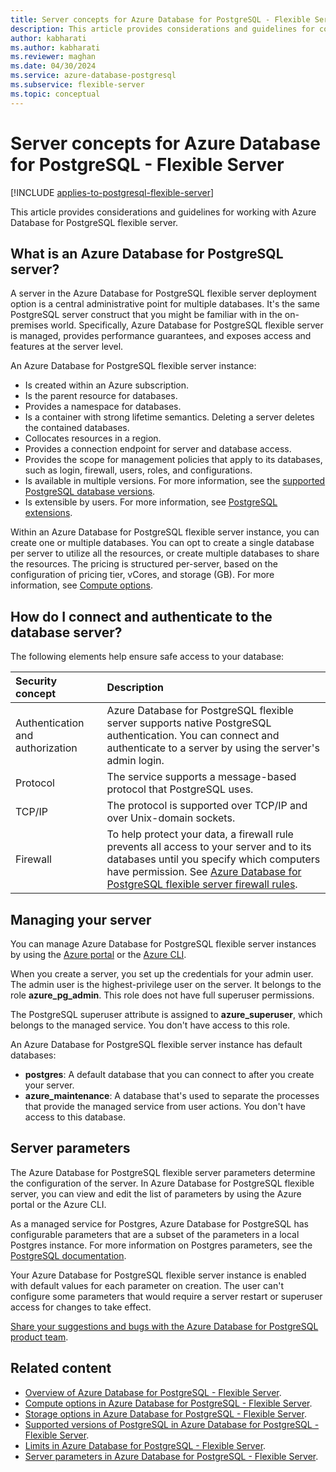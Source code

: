 ```yaml
---
title: Server concepts for Azure Database for PostgreSQL - Flexible Server
description: This article provides considerations and guidelines for configuring and managing Azure Database for PostgreSQL - Flexible Server.
author: kabharati
ms.author: kabharati
ms.reviewer: maghan
ms.date: 04/30/2024
ms.service: azure-database-postgresql
ms.subservice: flexible-server
ms.topic: conceptual
---
```


# Server concepts for Azure Database for PostgreSQL - Flexible Server

[!INCLUDE [applies-to-postgresql-flexible-server](~/reusable-content/ce-skilling/azure/includes/postgresql/includes/applies-to-postgresql-flexible-server.md)]

This article provides considerations and guidelines for working with Azure Database for PostgreSQL flexible server.

## What is an Azure Database for PostgreSQL server?

A server in the Azure Database for PostgreSQL flexible server deployment option is a central administrative point for multiple databases. It's the same PostgreSQL server construct that you might be familiar with in the on-premises world. Specifically, Azure Database for PostgreSQL flexible server is managed, provides performance guarantees, and exposes access and features at the server level.

An Azure Database for PostgreSQL flexible server instance:

- Is created within an Azure subscription.
- Is the parent resource for databases.
- Provides a namespace for databases.
- Is a container with strong lifetime semantics. Deleting a server deletes the contained databases.
- Collocates resources in a region.
- Provides a connection endpoint for server and database access.
- Provides the scope for management policies that apply to its databases, such as login, firewall, users, roles, and configurations.
- Is available in multiple versions. For more information, see the [supported PostgreSQL database versions](concepts-supported-versions.md).
- Is extensible by users. For more information, see [PostgreSQL extensions](concepts-extensions.md).

Within an Azure Database for PostgreSQL flexible server instance, you can create one or multiple databases. You can opt to create a single database per server to utilize all the resources, or create multiple databases to share the resources. The pricing is structured per-server, based on the configuration of pricing tier, vCores, and storage (GB). For more information, see [Compute options](concepts-compute.md).

## How do I connect and authenticate to the database server?

The following elements help ensure safe access to your database:

| Security concept | Description |
| :-- | :-- |
| Authentication and authorization | Azure Database for PostgreSQL flexible server supports native PostgreSQL authentication. You can connect and authenticate to a server by using the server's admin login. |
| Protocol | The service supports a message-based protocol that PostgreSQL uses. |
| TCP/IP | The protocol is supported over TCP/IP and over Unix-domain sockets. |
| Firewall | To help protect your data, a firewall rule prevents all access to your server and to its databases until you specify which computers have permission. See [Azure Database for PostgreSQL flexible server firewall rules](how-to-manage-firewall-portal.md). |

## Managing your server

You can manage Azure Database for PostgreSQL flexible server instances by using the [Azure portal](https://portal.azure.com) or the [Azure CLI](/cli/azure/postgres).

When you create a server, you set up the credentials for your admin user. The admin user is the highest-privilege user on the server. It belongs to the role **azure_pg_admin**. This role does not have full superuser permissions.

The PostgreSQL superuser attribute is assigned to **azure_superuser**, which belongs to the managed service. You don't have access to this role.

An Azure Database for PostgreSQL flexible server instance has default databases:

- **postgres**: A default database that you can connect to after you create your server.
- **azure_maintenance**: A database that's used to separate the processes that provide the managed service from user actions. You don't have access to this database.

## Server parameters

The Azure Database for PostgreSQL flexible server parameters determine the configuration of the server. In Azure Database for PostgreSQL flexible server, you can view and edit the list of parameters by using the Azure portal or the Azure CLI.

As a managed service for Postgres, Azure Database for PostgreSQL has configurable parameters that are a subset of the parameters in a local Postgres instance. For more information on Postgres parameters, see the [PostgreSQL documentation](https://www.postgresql.org/docs/current/static/runtime-config.html).

Your Azure Database for PostgreSQL flexible server instance is enabled with default values for each parameter on creation. The user can't configure some parameters that would require a server restart or superuser access for changes to take effect.

[Share your suggestions and bugs with the Azure Database for PostgreSQL product team](https://aka.ms/pgfeedback).

## Related content

- [Overview of Azure Database for PostgreSQL - Flexible Server](overview.md).
- [Compute options in Azure Database for PostgreSQL - Flexible Server](concepts-compute.md).
- [Storage options in Azure Database for PostgreSQL - Flexible Server](concepts-storage.md).
- [Supported versions of PostgreSQL in Azure Database for PostgreSQL - Flexible Server](concepts-supported-versions.md).
- [Limits in Azure Database for PostgreSQL - Flexible Server](concepts-limits.md).
- [Server parameters in Azure Database for PostgreSQL - Flexible Server](concepts-server-parameters.md).